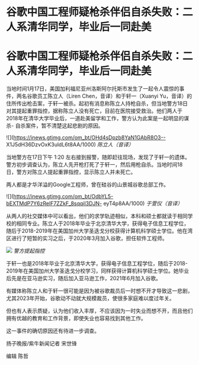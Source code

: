 # 谷歌中国工程师疑枪杀伴侣自杀失败：二人系清华同学，毕业后一同赴美

# 谷歌中国工程师疑枪杀伴侣自杀失败：二人系清华同学，毕业后一同赴美

当地时间1月17日，美国加利福尼亚州洛斯阿尔托斯市发生了一起令人震惊的事件，两名谷歌员工陈立人（Liren Chen，音译）和于轩一（Xuanyi
Yu，音译）的住所传出枪击案，于轩一被杀。起初有消息称陈立人持枪自杀，但当地警方18日对其提起重罪指控，据称陈立人没有死亡，目前在医院接受救治。他们两人于2018年在清华大学毕业后，一道赴美留学和工作，警方认为此案是一起明显的谋杀-
自杀案件，暂不清楚这起悲剧的原因。

![](https://inews.gtimg.com/om_bt/OHd4sDpzb8YaN1GAbR8O3--
X1J5dH36DzvOxK3uldL6t8AA/1000) _陈立人（音译）_

当地警方在17日下午 1:20
左右接到报警，随即赶往现场，发现了于轩一的遗体。警方初步调查认为，陈立人先开枪打死了于轩一，然后用枪自杀。当地时间18日，警方对陈立人提起重罪指控，显示陈立人并未死亡。

两人都是才华洋溢的Google工程师，曾在硅谷的山景城谷歌总部工作。

![](https://inews.gtimg.com/om_bt/OdbYL5-bEXTMdP7Y6zRelF7ZZkF_8sqqiI3DJN-
eyT4p8AA/1000) _于萱仪（音译）_

从两人的社交媒体中可以看出，他们的求学轨迹相似，本科和硕士都就读于相同学校的相同专业。陈立人于2018年毕业于北京清华大学，获得电子信息工程学位，随后于2018-2019年在美国加州大学圣迭戈分校获得计算机科学硕士学位。他在湾区进行了短暂的实习之后，于2020年3月加入谷歌，担任软件工程师。

![](https://inews.gtimg.com/om_bt/O6s5fvAIUyCPvMmb8pbF1kr3SK8lCMhoxe8pLBA4qzA58AA/1000)
_警方提起指控_

于轩一也是2018年毕业于北京清华大学，获得电子信息工程学位，随后于2018-2019年在美国加州大学圣迭戈分校学习，同样获得计算机科学硕士学位。她毕业后先是在亚马逊实习，随后加入亚马逊工作，2021年6月加入谷歌。

有媒体称陈立人和于轩一很可能是因为被谷歌裁员后一时想不开才导致这一悲剧，尤其2023年开始，谷歌动不动就大规模裁员，使很多家庭难以度过年关。

但也有人表示质疑，认为他们收入丰厚，不应该因为一时失业而想不开，而且他们拥有优越的教育和工作背景，即使失业也容易找到其他工作。

这一事件的确切原因还有待进一步调查。

扬子晚报/紫牛新闻记者 宋世锋

编辑 陈哲

